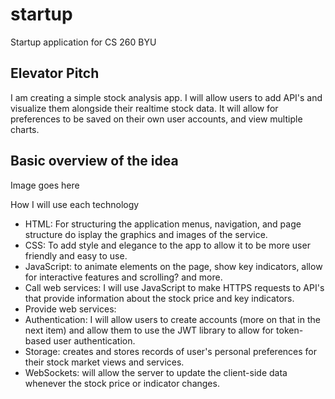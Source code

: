 # startup
Startup application for CS 260 BYU

## Elevator Pitch
I am creating a simple stock analysis app. I will allow users to add API's and visualize them alongside their realtime stock data. It will allow for preferences to be saved on their own user accounts, and view multiple charts.

## Basic overview of the idea
Image goes here

How I will use each technology

- HTML: For structuring the application menus, navigation, and page structure do isplay the graphics and images of the service.
- CSS: To add style and elegance to the app to allow it to be more user friendly and easy to use.
- JavaScript: to animate elements on the page, show key indicators, allow for interactive features and scrolling? and more.
- Call web services: I will use JavaScript to make HTTPS requests to API's that provide information about the stock price and key indicators.
- Provide web services:
- Authentication: I will allow users to create accounts (more on that in the next item) and allow them to use the JWT library to allow for token-based user authentication. 
- Storage: creates and stores records of user's personal preferences for their stock market views and services.
- WebSockets: will allow the server to update the client-side data whenever the stock price or indicator changes. 
